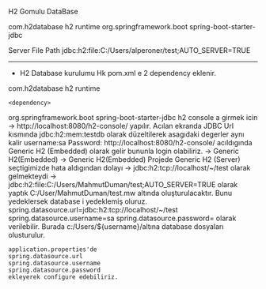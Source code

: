 H2 Gomulu DataBase


<!-- H2 Gomulu DB / http://localhost:8080/h2-console ile erisim saglariz-->
<dependency>
    <groupId>com.h2database</groupId>
    <artifactId>h2</artifactId>
    <scope>runtime</scope>
</dependency>
<!-- Maven'de <scope> etiketi, bir bağımlılığın (dependency) hangi aşamalarda kullanılacağını ve erişilebilir olacağını belirler. -->

<!-- Veriye erismek icin/JDBC ile kullanmak icin -->
<dependency>
    <groupId>org.springframework.boot</groupId>
    <artifactId>spring-boot-starter-jdbc</artifactId>
</dependency>


Server File Path
jdbc:h2:file:C:/Users/alperoner/test;AUTO_SERVER=TRUE


*******************************************************
* H2 Database kurulumu Hk
    pom.xml e 2 dependency eklenir.
<dependency>
<groupId>com.h2database</groupId>
<artifactId>h2</artifactId>
<scope>runtime</scope>
</dependency>
 
    <dependency>
<groupId>org.springframework.boot</groupId>
<artifactId>spring-boot-starter-jdbc</artifactId>
</dependency>
    h2 console a girmek icin -> http://localhost:8080/h2-console/ yapılır.
    Acılan ekranda JDBC Url kısmında jdbc:h2:mem:testdb
    olarak düzeltilerek asagıdaki degerler aynı kalir
    username:sa
    Password:
    http://localhost:8080/h2-console/ acıldıgında Generic H2 (Embedded) olarak gelir bununla login olabiliriz.
    -> Generic H2(Embedded)
    -> Generic H2(Embedded)
    Projede Generic H2 (Server) seçtigimizde hata aldıgından dolayı 
    -> jdbc:h2:tcp://localhost/~/test olarak gelmekteydi
    -> jdbc:h2:file:C:/Users/MahmutDuman/test;AUTO_SERVER=TRUE olarak yaptık
    C:/User/MahmutDuman/test.mw altında oluşturulacaktır. Bunu yedeklersek database i yedeklemiş oluruz.
    spring.datasource.url=jdbc:h2:tcp://localhost/~/test
    spring.datasource.username=sa
    spring.datasource.password=
    olarak verilebilir.
    Burada c:/Users/${username}/altına database dosyaları olusturulur.
 
    application.properties'de 
    spring.datasource.url
    spring.datasource.username
    spring.datasource.password
    ekleyerek configure edebiliriz.
